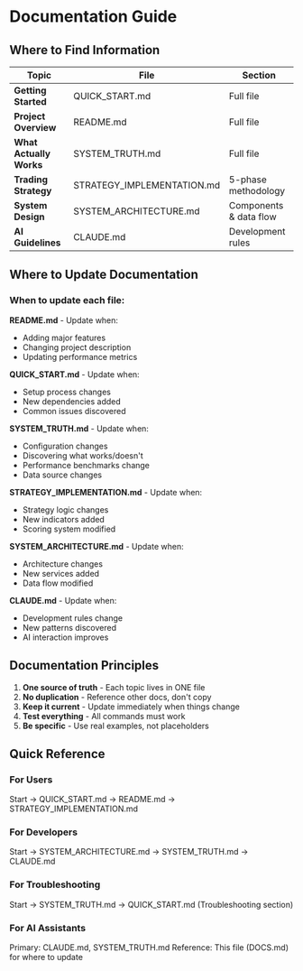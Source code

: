 # Documentation Guide

## Where to Find Information

| Topic | File | Section |
|-------|------|---------|
| **Getting Started** | QUICK_START.md | Full file |
| **Project Overview** | README.md | Full file |
| **What Actually Works** | SYSTEM_TRUTH.md | Full file |
| **Trading Strategy** | STRATEGY_IMPLEMENTATION.md | 5-phase methodology |
| **System Design** | SYSTEM_ARCHITECTURE.md | Components & data flow |
| **AI Guidelines** | CLAUDE.md | Development rules |

## Where to Update Documentation

### When to update each file:

**README.md** - Update when:
- Adding major features
- Changing project description
- Updating performance metrics

**QUICK_START.md** - Update when:
- Setup process changes
- New dependencies added
- Common issues discovered

**SYSTEM_TRUTH.md** - Update when:
- Configuration changes
- Discovering what works/doesn't
- Performance benchmarks change
- Data source changes

**STRATEGY_IMPLEMENTATION.md** - Update when:
- Strategy logic changes
- New indicators added
- Scoring system modified

**SYSTEM_ARCHITECTURE.md** - Update when:
- Architecture changes
- New services added
- Data flow modified

**CLAUDE.md** - Update when:
- Development rules change
- New patterns discovered
- AI interaction improves

## Documentation Principles

1. **One source of truth** - Each topic lives in ONE file
2. **No duplication** - Reference other docs, don't copy
3. **Keep it current** - Update immediately when things change
4. **Test everything** - All commands must work
5. **Be specific** - Use real examples, not placeholders

## Quick Reference

### For Users
Start → QUICK_START.md → README.md → STRATEGY_IMPLEMENTATION.md

### For Developers  
Start → SYSTEM_ARCHITECTURE.md → SYSTEM_TRUTH.md → CLAUDE.md

### For Troubleshooting
Start → SYSTEM_TRUTH.md → QUICK_START.md (Troubleshooting section)

### For AI Assistants
Primary: CLAUDE.md, SYSTEM_TRUTH.md
Reference: This file (DOCS.md) for where to update